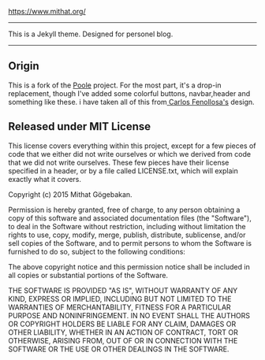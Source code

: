 https://www.mithat.org/

-----------

This is a Jekyll theme. Designed for personel blog.

----------


Origin
-------------

This is a fork of the [Poole](https://github.com/poole/poole/) project. For the most part, it's a drop-in replacement, though I've added some colorful buttons, navbar,header and something like these. i have taken all of this from[ Carlos Fenollosa's](https://github.com/cfenollosa)  design.


Released under MIT License
-------------

This license covers everything within this project, except for a few pieces of code that we either did not write ourselves or which we derived from code that we did not write ourselves. These few pieces have their license specified in a header, or by a file called LICENSE.txt, which will explain exactly what it covers.

Copyright (c) 2015 Mithat Gögebakan.

Permission is hereby granted, free of charge, to any person obtaining a copy of this software and associated documentation files (the "Software"), to deal in the Software without restriction, including without limitation the rights to use, copy, modify, merge, publish, distribute, sublicense, and/or sell copies of the Software, and to permit persons to whom the Software is furnished to do so, subject to the following conditions:

The above copyright notice and this permission notice shall be included in all copies or substantial portions of the Software.

THE SOFTWARE IS PROVIDED "AS IS", WITHOUT WARRANTY OF ANY KIND, EXPRESS OR IMPLIED, INCLUDING BUT NOT LIMITED TO THE WARRANTIES OF MERCHANTABILITY, FITNESS FOR A PARTICULAR PURPOSE AND NONINFRINGEMENT. IN NO EVENT SHALL THE AUTHORS OR COPYRIGHT HOLDERS BE LIABLE FOR ANY CLAIM, DAMAGES OR OTHER LIABILITY, WHETHER IN AN ACTION OF CONTRACT, TORT OR OTHERWISE, ARISING FROM, OUT OF OR IN CONNECTION WITH THE SOFTWARE OR THE USE OR OTHER DEALINGS IN THE SOFTWARE.
